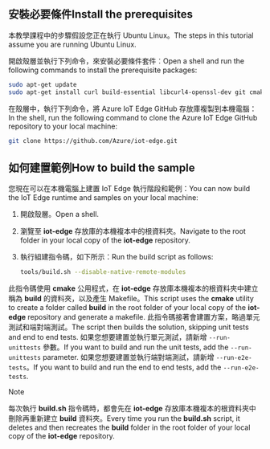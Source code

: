 ## <a name="install-the-prerequisites"></a><span data-ttu-id="6448c-101">安裝必要條件</span><span class="sxs-lookup"><span data-stu-id="6448c-101">Install the prerequisites</span></span>

<span data-ttu-id="6448c-102">本教學課程中的步驟假設您正在執行 Ubuntu Linux。</span><span class="sxs-lookup"><span data-stu-id="6448c-102">The steps in this tutorial assume you are running Ubuntu Linux.</span></span>

<span data-ttu-id="6448c-103">開啟殼層並執行下列命令，來安裝必要條件套件︰</span><span class="sxs-lookup"><span data-stu-id="6448c-103">Open a shell and run the following commands to install the prerequisite packages:</span></span>

```bash
sudo apt-get update
sudo apt-get install curl build-essential libcurl4-openssl-dev git cmake libssl-dev uuid-dev valgrind libglib2.0-dev libtool autoconf
```

<span data-ttu-id="6448c-104">在殼層中，執行下列命令，將 Azure IoT Edge GitHub 存放庫複製到本機電腦：</span><span class="sxs-lookup"><span data-stu-id="6448c-104">In the shell, run the following command to clone the Azure IoT Edge GitHub repository to your local machine:</span></span>

```bash
git clone https://github.com/Azure/iot-edge.git
```

## <a name="how-to-build-the-sample"></a><span data-ttu-id="6448c-105">如何建置範例</span><span class="sxs-lookup"><span data-stu-id="6448c-105">How to build the sample</span></span>

<span data-ttu-id="6448c-106">您現在可以在本機電腦上建置 IoT Edge 執行階段和範例：</span><span class="sxs-lookup"><span data-stu-id="6448c-106">You can now build the IoT Edge runtime and samples on your local machine:</span></span>

1. <span data-ttu-id="6448c-107">開啟殼層。</span><span class="sxs-lookup"><span data-stu-id="6448c-107">Open a shell.</span></span>

1. <span data-ttu-id="6448c-108">瀏覽至 **iot-edge** 存放庫的本機複本中的根資料夾。</span><span class="sxs-lookup"><span data-stu-id="6448c-108">Navigate to the root folder in your local copy of the **iot-edge** repository.</span></span>

1. <span data-ttu-id="6448c-109">執行組建指令碼，如下所示：</span><span class="sxs-lookup"><span data-stu-id="6448c-109">Run the build script as follows:</span></span>

    ```sh
    tools/build.sh --disable-native-remote-modules
    ```

<span data-ttu-id="6448c-110">此指令碼使用 **cmake** 公用程式，在 **iot-edge** 存放庫本機複本的根資料夾中建立稱為 **build** 的資料夾，以及產生 Makefile。</span><span class="sxs-lookup"><span data-stu-id="6448c-110">This script uses the **cmake** utility to create a folder called **build** in the root folder of your local copy of the **iot-edge** repository and generate a makefile.</span></span> <span data-ttu-id="6448c-111">此指令碼接著會建置方案，略過單元測試和端對端測試。</span><span class="sxs-lookup"><span data-stu-id="6448c-111">The script then builds the solution, skipping unit tests and end to end tests.</span></span> <span data-ttu-id="6448c-112">如果您想要建置並執行單元測試，請新增 `--run-unittests` 參數。</span><span class="sxs-lookup"><span data-stu-id="6448c-112">If you want to build and run the unit tests, add the `--run-unittests` parameter.</span></span> <span data-ttu-id="6448c-113">如果您想要建置並執行端對端測試，請新增 `--run-e2e-tests`。</span><span class="sxs-lookup"><span data-stu-id="6448c-113">If you want to build and run the end to end tests, add the `--run-e2e-tests`.</span></span>

> [!NOTE]
> <span data-ttu-id="6448c-114">每次執行 **build.sh** 指令碼時，都會先在 **iot-edge** 存放庫本機複本的根資料夾中刪除再重新建立 **build** 資料夾。</span><span class="sxs-lookup"><span data-stu-id="6448c-114">Every time you run the **build.sh** script, it deletes and then recreates the **build** folder in the root folder of your local copy of the **iot-edge** repository.</span></span>